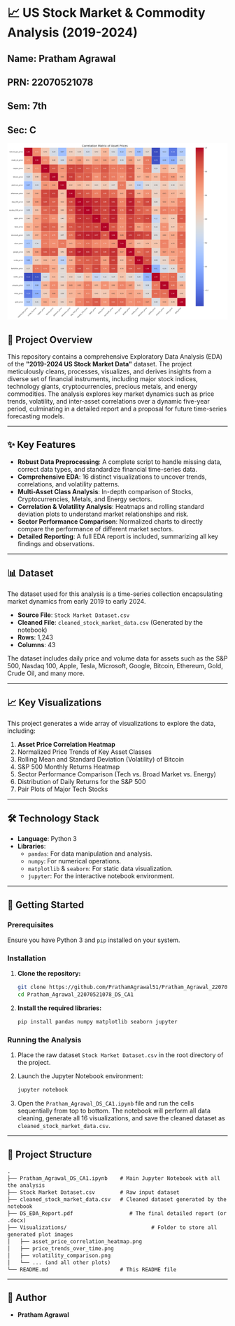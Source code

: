 # 📈 US Stock Market & Commodity Analysis (2019-2024)

## Name: Pratham Agrawal
## PRN: 22070521078
## Sem: 7th
## Sec: C

![Correlation Heatmap](https://github.com/PrathamAgrawal51/Pratham_Agrawal_22070521078_DS_CA1/blob/65d3ab52b6e34c6352a90dcdf4ea6a0268c302f3/Visualizations/asset_price_correlation_heatmap.png)

## 📖 Project Overview

This repository contains a comprehensive Exploratory Data Analysis (EDA) of the **"2019-2024 US Stock Market Data"** dataset. The project meticulously cleans, processes, visualizes, and derives insights from a diverse set of financial instruments, including major stock indices, technology giants, cryptocurrencies, precious metals, and energy commodities. The analysis explores key market dynamics such as price trends, volatility, and inter-asset correlations over a dynamic five-year period, culminating in a detailed report and a proposal for future time-series forecasting models.

---

## ✨ Key Features

- **Robust Data Preprocessing**: A complete script to handle missing data, correct data types, and standardize financial time-series data.
- **Comprehensive EDA**: 16 distinct visualizations to uncover trends, correlations, and volatility patterns.
- **Multi-Asset Class Analysis**: In-depth comparison of Stocks, Cryptocurrencies, Metals, and Energy sectors.
- **Correlation & Volatility Analysis**: Heatmaps and rolling standard deviation plots to understand market relationships and risk.
- **Sector Performance Comparison**: Normalized charts to directly compare the performance of different market sectors.
- **Detailed Reporting**: A full EDA report is included, summarizing all key findings and observations.

---

## 📊 Dataset

The dataset used for this analysis is a time-series collection encapsulating market dynamics from early 2019 to early 2024.

- **Source File**: `Stock Market Dataset.csv`
- **Cleaned File**: `cleaned_stock_market_data.csv` (Generated by the notebook)
- **Rows**: 1,243
- **Columns**: 43

The dataset includes daily price and volume data for assets such as the S&P 500, Nasdaq 100, Apple, Tesla, Microsoft, Google, Bitcoin, Ethereum, Gold, Crude Oil, and many more.

---

## 📈 Key Visualizations

This project generates a wide array of visualizations to explore the data, including:

1.  **Asset Price Correlation Heatmap**
2.  Normalized Price Trends of Key Asset Classes
3.  Rolling Mean and Standard Deviation (Volatility) of Bitcoin
4.  S&P 500 Monthly Returns Heatmap
5.  Sector Performance Comparison (Tech vs. Broad Market vs. Energy)
6.  Distribution of Daily Returns for the S&P 500
7.  Pair Plots of Major Tech Stocks

---

## 🛠️ Technology Stack

- **Language**: Python 3
- **Libraries**:
    - `pandas`: For data manipulation and analysis.
    - `numpy`: For numerical operations.
    - `matplotlib` & `seaborn`: For static data visualization.
    - `jupyter`: For the interactive notebook environment.

---

## 🚀 Getting Started

### Prerequisites

Ensure you have Python 3 and `pip` installed on your system.

### Installation

1.  **Clone the repository:**
    ```sh
    git clone https://github.com/PrathamAgrawal51/Pratham_Agrawal_22070521078_DS_CA1.git
    cd Pratham_Agrawal_22070521078_DS_CA1
    ```

2.  **Install the required libraries:**
    ```sh
    pip install pandas numpy matplotlib seaborn jupyter
    ```

### Running the Analysis

1.  Place the raw dataset `Stock Market Dataset.csv` in the root directory of the project.

2.  Launch the Jupyter Notebook environment:
    ```sh
    jupyter notebook
    ```

3.  Open the `Pratham_Agrawal_DS_CA1.ipynb` file and run the cells sequentially from top to bottom. The notebook will perform all data cleaning, generate all 16 visualizations, and save the cleaned dataset as `cleaned_stock_market_data.csv`.

---

## 📁 Project Structure

```
.
├── Pratham_Agrawal_DS_CA1.ipynb    # Main Jupyter Notebook with all the analysis
├── Stock Market Dataset.csv        # Raw input dataset
├── cleaned_stock_market_data.csv   # Cleaned dataset generated by the notebook
├── DS_EDA_Report.pdf                  # The final detailed report (or .docx)
├── Visualizations/                           # Folder to store all generated plot images
│   ├── asset_price_correlation_heatmap.png
│   ├── price_trends_over_time.png
│   ├── volatility_comparison.png
│   └── ... (and all other plots)
└── README.md                       # This README file
```

---

## 📄 Author

- **Pratham Agrawal**
